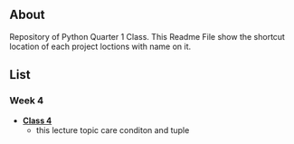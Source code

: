 ## About
Repository of Python Quarter 1 Class. This Readme File show the shortcut location of each project loctions with name on it.

## List

### Week 4
  - **[Class 4](https://github.com/samiwadh/Python/tree/main/Quarter%201%20/Week%20Class/Week%204)**
    - this lecture topic care conditon and tuple
   
